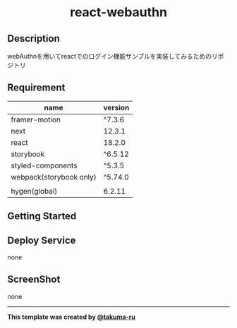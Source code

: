 # <div style="text-align: center;">react-webauthn</div>
<!-- <p align="center">
  <img src="/static/icon.png"  width="256" height="256" alt="nuxt-firebase logo">
</p> -->

## Description
webAuthnを用いてreactでのログイン機能サンプルを実装してみるためのリポジトリ

## Requirement
| name | version |
| ------------- | ------------- |
| framer-motion | ^7.3.6 |
| next | 12.3.1 |
| react  | 18.2.0 |
| storybook | ^6.5.12 |
| styled-components | ^5.3.5 |
| webpack(storybook only) | ^5.74.0 |
|  |  |
| hygen(global) | 6.2.11 |

## Getting Started

## Deploy Service
none

## ScreenShot
none

----

**This template was created by [@takuma-ru](https://github.com/takuma-ru)**
